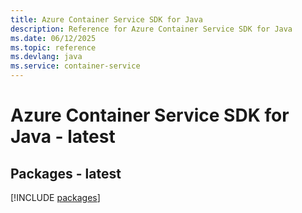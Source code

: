 ```yaml
---
title: Azure Container Service SDK for Java
description: Reference for Azure Container Service SDK for Java
ms.date: 06/12/2025
ms.topic: reference
ms.devlang: java
ms.service: container-service
---
```

# Azure Container Service SDK for Java - latest
## Packages - latest
[!INCLUDE [packages](container-service-index.md)]